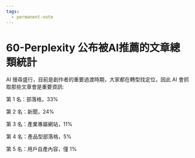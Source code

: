 ```yaml
---
tags:
  - permanent-note
---
```

# 60-Perplexity 公布被AI推薦的文章總類統計​

AI 搜尋盛行，目前是創作者的重要過渡時期，大家都在轉型找定位，因此 AI 會抓取那些文章會是重要資訊:

第 1 名：部落格，33%​

第 2 名：新聞，24%

第 3 名：產業專屬網站，11%

第 4 名：產品型部落格，5%

第 5 名：用戶自產內容，僅 1% 


